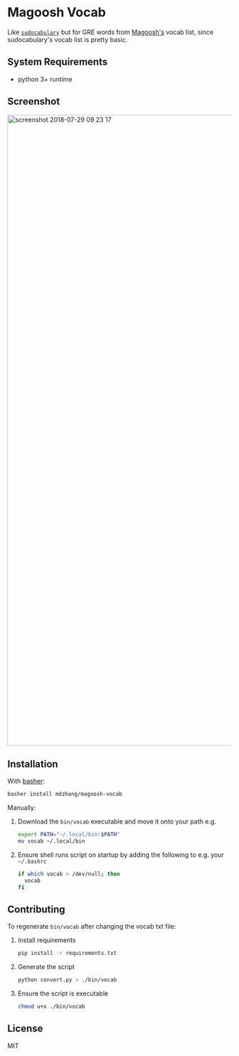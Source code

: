 # Magoosh Vocab

Like [`sudocabulary`](https://github.com/badarsh2/Sudocabulary) but for GRE words from [Magoosh's](https://gre.magoosh.com/) vocab list, since sudocabulary's vocab list is pretty basic.

## System Requirements

- python 3+ runtime

## Screenshot

<img width="1419" alt="screenshot 2018-07-29 09 23 17" src="https://user-images.githubusercontent.com/3429763/43366788-2376a85c-9311-11e8-9f5d-19dc16ea9704.png">

## Installation

With [basher](https://github.com/basherpm/basher):

  ```sh
  basher install mdzhang/magoosh-vocab
  ```

Manually:

1. Download the `bin/vocab` executable and move it onto your path e.g.
    ```sh
    export PATH="~/.local/bin:$PATH"
    mv vocab ~/.local/bin
    ```

1. Ensure shell runs script on startup by adding the following to e.g. your `~/.bashrc`
    ```sh
    if which vocab > /dev/null; then
      vocab
    fi
    ```

## Contributing

To regenerate `bin/vocab` after changing the vocab txt file:

1. Install requirements
    ```sh
    pip install -r requirements.txt
    ```

1. Generate the script
    ```sh
    python convert.py > ./bin/vocab
    ```

1. Ensure the script is executable
    ```sh
    chmod u+x ./bin/vocab
    ```

## License

MIT
